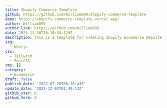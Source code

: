 ```yaml
---
title: Shopify Commerce Template
github: https://github.com/WilliamD99/shopify-commerce-template
demo: https://shopify-commerce-template.vercel.app/
author: WilliamD99
author_link: https://github.com/WilliamD99
date: 2023-11-30T16:10:54.129Z
description: This is a template for creating Shopify Ecommerce Website with Nextjs
ssg:
  - Nextjs
css:
  - Tailwind
  - PostCSS
cms: []
category:
  - Ecommerce
draft: false
publish_date: '2022-07-20T00:10:43Z'
update_date: '2022-12-02T01:49:13Z'
github_star: 0
github_fork: 0
---
```

